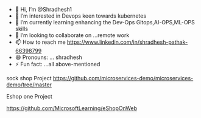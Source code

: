 - 👋 Hi, I’m @Shradhesh1
- 👀 I’m interested in Devops keen towards kubernetes 
- 🌱 I’m currently learning enhancing the Dev-Ops Gitops,AI-OPS,ML-OPS skills 
- 💞️ I’m looking to collaborate on ...remote work
- 📫 How to reach me https://www.linkedin.com/in/shradhesh-pathak-66398799
- 😄 Pronouns: ... shradhesh 
- ⚡ Fun fact: ...all above-mentioned 

<!---
Shradhesh1/Shradhesh1 is a ✨ special ✨ repository because its `README.md` (this file) appears on your GitHub profile.
You can click the Preview link to take a look at your changes.
--->

sock shop Project https://github.com/microservices-demo/microservices-demo/tree/master

Eshop one Project 

https://github.com/MicrosoftLearning/eShopOnWeb
